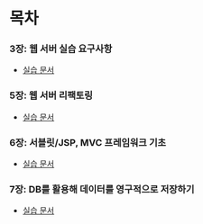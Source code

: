 # 목차
### 3장: 웹 서버 실습 요구사항
- [실습 문서](https://github.com/nahowo/JWP_practice/blob/main/docs/chapter3.md)

### 5장: 웹 서버 리팩토링
- [실습 문서](https://github.com/nahowo/JWP_practice/blob/main/docs/chapter5.md)

### 6장: 서블릿/JSP, MVC 프레임워크 기초
- [실습 문서](https://github.com/nahowo/JWP_practice/blob/main/docs/chapter6.md)

### 7장: DB를 활용해 데이터를 영구적으로 저장하기
- [실습 문서](https://github.com/nahowo/JWP_practice/blob/main/docs/chapter7.md)